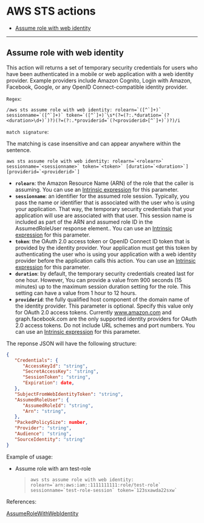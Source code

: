 # AWS STS actions

- [Assume role with web identity](#assume-role-with-web-identity)

---

## Assume role with web identity

This action will returns a set of temporary security credentials for users who have been authenticated in a mobile or web application with a web identity provider. Example providers include Amazon Cognito, Login with Amazon, Facebook, Google, or any OpenID Connect-compatible identity provider.

`Regex`:

```shell
/aws sts assume role with web identity: rolearn=`([^`]+)` sessionname=`([^`]+)` token=`([^`]+)`\s*(?=(?:.*duration=`(?<duration>\d+)`)?)(?=(?:.*providerid=`(?<providerid>[^`]+)`)?)/i
```

`match signature`:

The matching is case insensitive and can appear anywhere within the sentence.

```shell
aws sts assume role with web identity: rolearn=`<rolearn>` sessionname=`<sessionname>` token=`<token>` [duration=`<duration>`] [providerid=`<providerid>`]
```
- **`rolearn`**: the Amazon Resource Name (ARN) of the role that the caller is assuming. You can use an [Intrinsic expression](intrinsic_expression.md) for this parameter.
- **`sessionname`**: an identifier for the assumed role session. Typically, you pass the name or identifier that is associated with the user who is using your application. That way, the temporary security credentials that your application will use are associated with that user. This session name is included as part of the ARN and assumed role ID in the AssumedRoleUser response element.. You can use an [Intrinsic expression](intrinsic_expression.md) for this parameter.
- **`token`**: the OAuth 2.0 access token or OpenID Connect ID token that is provided by the identity provider. Your application must get this token by authenticating the user who is using your application with a web identity provider before the application calls this action. You can use an [Intrinsic expression](intrinsic_expression.md) for this parameter.
- **`duration`**: by default, the temporary security credentials created last for one hour. However, You can provide a value from 900 seconds (15 minutes) up to the maximum session duration setting for the role. This setting can have a value from 1 hour to 12 hours.
- **`providerid`**: the fully qualified host component of the domain name of the identity provider. This parameter is optional. Specify this value only for OAuth 2.0 access tokens. Currently www.amazon.com and graph.facebook.com are the only supported identity providers for OAuth 2.0 access tokens. Do not include URL schemes and port numbers. You can use an [Intrinsic expression](intrinsic_expression.md) for this parameter.

The reponse JSON will have the following structure:

```json
{
   "Credentials": {
      "AccessKeyId": "string",
      "SecretAccessKey": "string",
      "SessionToken": "string",
      "Expiration": date,
   },
   "SubjectFromWebIdentityToken": "string",
   "AssumedRoleUser": {
      "AssumedRoleId": "string",
      "Arn": "string",
   },
   "PackedPolicySize": number,
   "Provider": "string",
   "Audience": "string",
   "SourceIdentity": "string"
}
```

Example of usage:

- Assume role with arn test-role

    > ``aws sts assume role with web identity: rolearn=`arn:aws:iam::1111111111:role/test-role` sessionname=`test-role-session` token=`123sxawda22sxw` ``

References:

[AssumeRoleWithWebIdentity](https://docs.aws.amazon.com/STS/latest/APIReference/API_AssumeRoleWithWebIdentity.html)